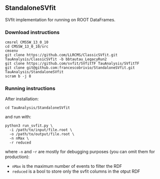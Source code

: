 ## StandaloneSVfit
SVfit implementation for running on ROOT DataFrames.

### Download instructions
```
cmsrel CMSSW_13_0_10
cd CMSSW_13_0_10/src
cmsenv
git clone https://github.com/LLRCMS/ClassicSVfit.git TauAnalysis/ClassicSVfit -b bbtautau_LegacyRun2
git clone https://github.com/svfit/SVfitTF TauAnalysis/SVfitTF
git clone git@github.com:francescobrivio/StandaloneSVfit.git TauAnalysis/StandaloneSVfit
scram b -j 8
```

### Running instructions
After installation:
```
cd TauAnalysis/StandaloneSVfit
```
and run with:
```
python3 run_svfit.py \
  -i /path/to/input/file.root \
  -o /path/to/output/file.root \
  -n nMax \
  -r reduced
```
where `-n` and -`r` are mostly for debugging purposes (you can omit them for production):
- `nMax` is the maximum number of events to filter the RDF
- `reduced` is a bool to store only the svfit columns in the otput RDF
